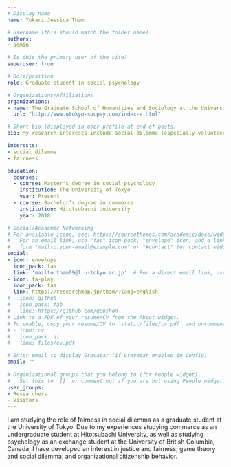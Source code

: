 ```yaml
---
# Display name
name: Yukari Jessica Tham

# Username (this should match the folder name)
authors:
- admin

# Is this the primary user of the site?
superuser: true

# Role/position
role: Graduate student in social psychology 

# Organizations/Affiliations
organizations:
- name: The Graduate School of Humanities and Sociology at the University of Tokyo, Japan.
  url: "http://www.utokyo-socpsy.com/index-e.html"

# Short bio (displayed in user profile at end of posts)
bio: My research interests include social dilemma (especially volunteer's dilemma) and a sense of fairness.

interests:
- social dilemma
- fairness

education:
  courses:
  - course: Master's degree in social psychology
    institution: The University of Tokyo
    year: Present
  - course: Bachelor’s degree in commerce
    institution: Hitotsubashi University
    year: 2018

# Social/Academic Networking
# For available icons, see: https://sourcethemes.com/academic/docs/widgets/#icons
#   For an email link, use "fas" icon pack, "envelope" icon, and a link in the
#   form "mailto:your-email@example.com" or "#contact" for contact widget.
social:
- icon: envelope
  icon_pack: fas
  link: 'mailto:tham09@l.u-tokyo.ac.jp'  # For a direct email link, use "mailto:test@example.org".
- icon: fa-play
  icon_pack: fas
  link: https://researchmap.jp/tham/?lang=english
# - icon: github
#   icon_pack: fab
#   link: https://github.com/gcushen
# Link to a PDF of your resume/CV from the About widget.
# To enable, copy your resume/CV to `static/files/cv.pdf` and uncomment the lines below.  
# - icon: cv
#   icon_pack: ai
#   link: files/cv.pdf

# Enter email to display Gravatar (if Gravatar enabled in Config)
email: ""
  
# Organizational groups that you belong to (for People widget)
#   Set this to `[]` or comment out if you are not using People widget.  
user_groups:
- Researchers
- Visitors
---
```


I am studying the role of fairness in social dilemma as a graduate student at the University of Tokyo. Due to my experiences studying commerce as an undergraduate student at Hitotsubashi University, as well as studying psychology as an exchange student at the University of British Columbia, Canada, I have developed an interest in justice and fairness; game theory and social dilemma; and organizational citizenship behavior.
